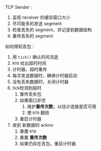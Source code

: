 TCP Sender : 
1. 监视 receiver 的缓存窗口大小
2. 尽可能多的发送 segment
3. 检查丢失的 segment，并记录到数据结构
4. 重传丢失的 segment

如何得知丢包：
1. 用 `tick()` 确认时间流逝
2. `RTO` 给出超时时间
3. 计时器，超时重传
4. 每次发送数据时，确保计时器启动
5. 没有丢失数据时，关闭计时器
6. tick检测到超时
	1. 重传丢失包
	2. 如果窗口非空
		1. 维护**重传次数**，以估计连接是否可用
		2. 使 `RTO` 翻倍
	3. 重启计时器
7. 收到 新数据的 ackno 
	1. 重置 `RTO`
	2. 重置 **重传次数**
	3. 如果仍存在丢包，重启计时器